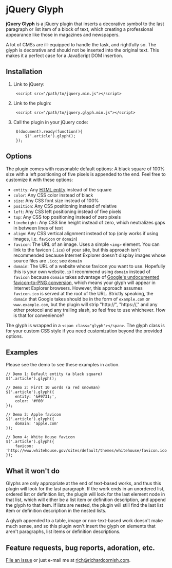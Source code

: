# jQuery Glyph

**jQuery Glyph** is a jQuery plugin that inserts a decorative symbol to the last paragraph or list item of a block of text, which creating a professional appearance like those in magazines and newspapers.

A lot of CMSs are ill-equipped to handle the task, and rightfully so. The glyph is decorative and should not be inserted into the original text. This makes it a perfect case for a JavaScript DOM insertion.

## Installation

1. Link to jQuery:

        <script src="/path/to/jquery.min.js"></script>

2. Link to the plugin:

        <script src="/path/to/jquery.glyph.min.js"></script>

3. Call the plugin in your jQuery code:

        $(document).ready(function(){
            $('.article').glyph();
        });

## Options

The plugin comes with reasonable default options: A black square of 100% size with a left positioning of five pixels is appended to the end. Feel free to customize it with these options:

- `entity`: Any [HTML entity](http://www.fileformat.info/info/unicode/char/a.htm) instead of the square
- `color`: Any CSS color instead of black
- `size`: Any CSS font size instead of 100%
- `position`: Any CSS positioning instead of relative
- `left`: Any CSS left positioning instead of five pixels
- `top`: Any CSS top positioning instead of zero pixels
- `lineheight`: Any CSS line height instead of zero, which neutralizes gaps in between lines of text
- `align`: Any CSS vertical alignment instead of top (only works if using images, i.e. `favicon` or `domain`)
- `favicon`: The URL of an image. Uses a simple `<img>` element. You can link to the favicon (`.ico`) of your site, but this approach isn't recommended because Internet Explorer doesn't display images whose source files are `.ico`; see `domain`
- `domain`: The URL of a website whose favicon you want to use. Hopefully this is your own website. :p I recommend using `domain` instead of `favicon` because `domain` takes advantage of [Google's undocumented favicon-to-PNG conversion](http://simonwillison.net/2008/Aug/30/favicons/), which means your glyph will appear in Internet Explorer browsers. However, this approach assumes `favicon.ico` is served at the root of the URL. Strictly speaking, the `domain` that Google takes should be in the form of `example.com` or `www.example.com`, but the plugin will strip "http://", "https://," and any other protocol and any trailing slash, so feel free to use whichever. How is that for convenience?

The glyph is wrapped in a `<span class="glyph"></span>`. The glyph class is for your custom CSS style if you need customization beyond the provided options.

## Examples

Please see the demo to see these examples in action.

    // Demo 1: Default entity (a black square)
    $('.article').glyph();

    // Demo 2: First 10 words (a red snowman)
    $('.article').glyph({
        entity: '&#9731;',
        color: '#f00'
    });

    // Demo 3: Apple favicon
    $('.article').glyph({
        domain: 'apple.com'
    });

    // Demo 4: White House favicon
    $('.article').glyph({
        favicon: 'http://www.whitehouse.gov/sites/default/themes/whitehouse/favicon.ico'
    });

## What it won't do

Glyphs are only appropriate at the end of text-based works, and thus this plugin will look for the last paragraph. If the work ends in an unordered list, ordered list or definition list, the plugin will look for the last element node in that list, which will either be a list item or definition description, and append the glyph to that item. If lists are nested, the plugin will still find the last list item or definition description in the nested lists.

A glyph appended to a table, image or non-text-based work doesn't make much sense, and so this plugin won't insert the glyph on elements that aren't paragraphs, list items or definition descriptions.

## Feature requests, bug reports, adoration, etc.

[File an issue](https://github.com/richardcornish/jQuery-Glyph/issues) or just e-mail me at [rich@richardcornish.com](mailto:rich@richardcornish.com).